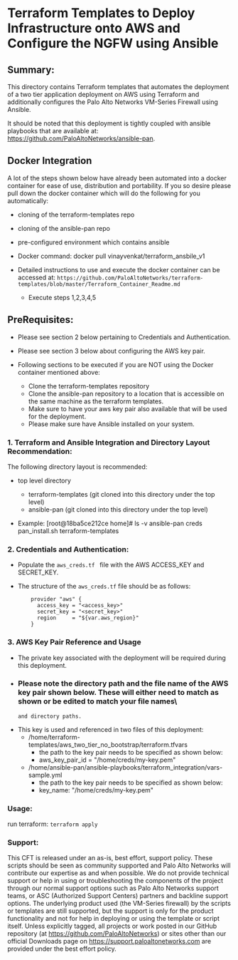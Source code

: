 # Terraform Templates to Deploy Infrastructure onto AWS and Configure the NGFW using Ansible

## Summary:

This directory contains Terraform templates that automates the deployment of a two tier 
application deployment on AWS using Terraform and additionally configures the Palo Alto 
Networks VM-Series Firewall using Ansible. 

It should be noted that this deployment is tightly coupled with ansible playbooks that are available 
at: https://github.com/PaloAltoNetworks/ansible-pan. 

## Docker Integration

A lot of the steps shown below have already been automated into a docker container
for ease of use, distribution and portability. If you so desire please pull down the docker container
which will do the following for you automatically:
 - cloning of the terraform-templates repo
 - cloning of the ansible-pan repo
 - pre-configured environment which contains ansible 

 - Docker command:
   docker pull vinayvenkat/terraform_ansbile_v1
 
 - Detailed instructions to use and execute the docker container
   can be accessed at: 
   ``` https://github.com/PaloAltoNetworks/terraform-templates/blob/master/Terraform_Container_Readme.md ```
   - Execute steps 1,2,3,4,5 

##  PreRequisites:
 - Please see section 2 below pertaining to Credentials and Authentication.
 - Please see section 3 below about configuring the AWS key pair.

 - Following sections to be executed if you are NOT using the Docker 
   container mentioned above:
    - Clone the terraform-templates repository
    - Clone the ansible-pan repository to a location that is accessible on the same
      machine as the terraform templates.
    - Make sure to have your aws key pair also available that will be used 
      for the deployment. 
    - Please make sure have Ansible installed on your system. 

### 1. Terraform and Ansible Integration and Directory Layout Recommendation:

  The following directory layout is recommended:

  - top level directory
      - terraform-templates (git cloned into this directory under the top level)
      - ansible-pan         (git cloned into this directory under the top level)

  - Example:
    [root@18ba5ce212ce home]# ls -v
    ansible-pan  creds  pan_install.sh  terraform-templates


### 2. Credentials and Authentication:

  - Populate the ```aws_creds.tf ``` file with the AWS ACCESS_KEY and SECRET_KEY.

  - The structure of the ```aws_creds.tf``` file should be as follows:

    ```
        provider "aws" {
          access_key = "<access_key>"
          secret_key = "<secret_key>"
          region     = "${var.aws_region}"
        }
    ```

### 3. AWS Key Pair Reference and Usage 

  - The private key associated with the deployment will be required during this deployment. 
  - ### Please note the directory path and the file name of the AWS key pair shown below. These will either need to match as shown or be edited to match your file names\
        and directory paths.
  - This key is used and referenced in two files of this deployment:
    - /home/terraform-templates/aws_two_tier_no_bootstrap/terraform.tfvars
      - the path to the key pair needs to be specified as shown below:
      - aws_key_pair_id = "/home/creds/my-key.pem"
    - /home/ansible-pan/ansible-playbooks/terraform_integration/vars-sample.yml
      - the path to the key pair needs to be specified as shown below:
      - key_name: "/home/creds/my-key.pem"

### Usage:

   run terraform: ```terraform apply```

### Support:

This CFT is released under an as-is, best effort, support policy. These scripts should be seen as community supported and Palo Alto Networks will contribute our expertise as and when possible. We do not provide technical support or help in using or troubleshooting the components of the project through our normal support options such as Palo Alto Networks support teams, or ASC (Authorized Support Centers) partners and backline support options. The underlying product used (the VM-Series firewall) by the scripts or templates are still supported, but the support is only for the product functionality and not for help in deploying or using the template or script itself. Unless explicitly tagged, all projects or work posted in our GitHub repository (at https://github.com/PaloAltoNetworks) or sites other than our official Downloads page on https://support.paloaltonetworks.com are provided under the best effort policy.
